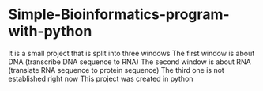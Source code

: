 # Simple-Bioinformatics-program-with-python
It is a small project that is split into three windows
The first window is about DNA (transcribe DNA sequence to RNA)
The second window is about RNA (translate RNA sequence to protein sequence)
The third one is not established right now
This project was created in python
